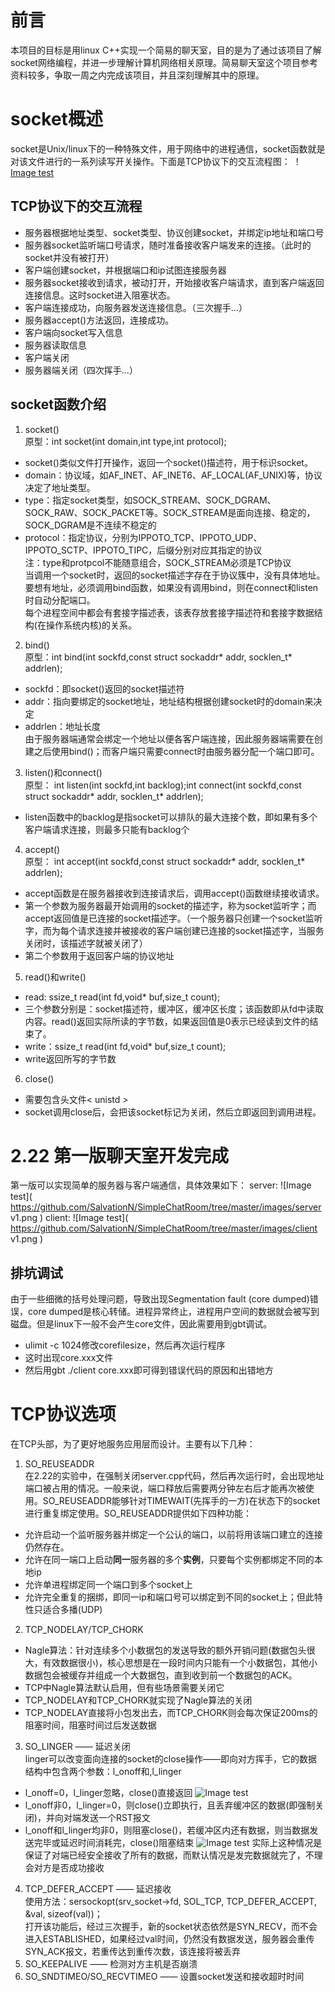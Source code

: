 # 前言
本项目的目标是用linux C++实现一个简易的聊天室，目的是为了通过该项目了解socket网络编程，并进一步理解计算机网络相关原理。简易聊天室这个项目参考资料较多，争取一周之内完成该项目，并且深刻理解其中的原理。

# socket概述
socket是Unix/linux下的一种特殊文件，用于网络中的进程通信，socket函数就是对该文件进行的一系列读写开关操作。下面是TCP协议下的交互流程图：
！[Image test](https://github.com/SalvationN/SimpleChatRoom/images/socket交互.png)
## TCP协议下的交互流程
- 服务器根据地址类型、socket类型、协议创建socket，并绑定ip地址和端口号
- 服务器socket监听端口号请求，随时准备接收客户端发来的连接。（此时的socket并没有被打开）
- 客户端创建socket，并根据端口和ip试图连接服务器
- 服务器socket接收到请求，被动打开，开始接收客户端请求，直到客户端返回连接信息。这时socket进入阻塞状态。
- 客户端连接成功，向服务器发送连接信息。（三次握手...）
- 服务器accept()方法返回，连接成功。
- 客户端向socket写入信息
- 服务器读取信息
- 客户端关闭
- 服务器端关闭（四次挥手...）  

## socket函数介绍
1. socket()  
原型：int socket(int domain,int type,int protocol);  
- socket()类似文件打开操作，返回一个socket()描述符，用于标识socket。
- domain：协议域，如AF_INET、AF_INET6、AF_LOCAL(AF_UNIX)等，协议决定了地址类型。
- type：指定socket类型，如SOCK_STREAM、SOCK_DGRAM、SOCK_RAW、SOCK_PACKET等。SOCK_STREAM是面向连接、稳定的，SOCK_DGRAM是不连续不稳定的
- protocol：指定协议，分别为IPPOTO_TCP、IPPOTO_UDP、IPPOTO_SCTP、IPPOTO_TIPC，后缀分别对应其指定的协议  
注：type和protpcol不能随意组合，SOCK_STREAM必须是TCP协议  
当调用一个socket时，返回的socket描述字存在于协议簇中，没有具体地址。要想有地址，必须调用bind函数，如果没有调用bind，则在connect和listen时自动分配端口。  
每个进程空间中都会有套接字描述表，该表存放套接字描述符和套接字数据结构(在操作系统内核)的关系。
2. bind()  
原型：int bind(int sockfd,const struct sockaddr* addr, socklen_t* addrlen);  
- sockfd：即socket()返回的socket描述符
- addr：指向要绑定的socket地址，地址结构根据创建socket时的domain来决定
- addrlen：地址长度  
由于服务器端通常会绑定一个地址以便各客户端连接，因此服务器端需要在创建之后使用bind()；而客户端只需要connect时由服务器分配一个端口即可。  
3. listen()和connect()  
原型： int listen(int sockfd,int backlog);int connect(int sockfd,const struct sockaddr* addr, socklen_t* addrlen);  
- listen函数中的backlog是指socket可以排队的最大连接个数，即如果有多个客户端请求连接，则最多只能有backlog个
4. accept()  
原型： int accept(int sockfd,const struct sockaddr* addr, socklen_t* addrlen);  
- accept函数是在服务器接收到连接请求后，调用accept()函数继续接收请求。
- 第一个参数为服务器最开始调用的socket的描述字，称为socket监听字；而accept返回值是已连接的socket描述字。（一个服务器只创建一个socket监听字，而为每个请求连接并被接收的客户端创建已连接的socket描述字，当服务关闭时，该描述字就被关闭了）
- 第二个参数用于返回客户端的协议地址
5. read()和write()  
- read: ssize_t read(int fd,void* buf,size_t count);
- 三个参数分别是：socket描述符，缓冲区，缓冲区长度；该函数即从fd中读取内容。read()返回实际所读的字节数，如果返回值是0表示已经读到文件的结束了。
- write：ssize_t read(int fd,void* buf,size_t count);
- write返回所写的字节数
6. close()  
- 需要包含头文件< unistd >
- socket调用close后，会把该socket标记为关闭，然后立即返回到调用进程。

# 2.22 第一版聊天室开发完成
第一版可以实现简单的服务器与客户端通信，具体效果如下：
server:
![Image test]( https://github.com/SalvationN/SimpleChatRoom/tree/master/images/server v1.png )
client:
![Image test]( https://github.com/SalvationN/SimpleChatRoom/tree/master/images/client v1.png )
## 排坑调试
由于一些细微的括号处理问题，导致出现Segmentation fault (core dumped)错误，core dumped是核心转储。进程异常终止，进程用户空间的数据就会被写到磁盘。但是linux下一般不会产生core文件，因此需要用到gbt调试。  
- ulimit -c 1024修改corefilesize，然后再次运行程序
- 这时出现core.xxx文件
- 然后用gbt ./client core.xxx即可得到错误代码的原因和出错地方

# TCP协议选项
在TCP头部，为了更好地服务应用层而设计。主要有以下几种：
1. SO_REUSEADDR  
在2.22的实验中，在强制关闭server.cpp代码，然后再次运行时，会出现地址端口被占用的情况。一般来说，端口释放后需要两分钟左右后才能再次被使用。SO_REUSEADDR能够针对TIMEWAIT(先挥手的一方)在状态下的socket进行重复绑定使用。SO_REUSEADDR提供如下四种功能：
- 允许启动一个监听服务器并绑定一个公认的端口，以前将用该端口建立的连接仍然存在。
- 允许在同一端口上启动**同一**服务器的多个**实例**，只要每个实例都绑定不同的本地ip
- 允许单进程绑定同一个端口到多个socket上
- 允许完全重复的捆绑，即同一ip和端口号可以绑定到不同的socket上；但此特性只适合多播(UDP)
2. TCP_NODELAY/TCP_CHORK
- Nagle算法：针对连续多个小数据包的发送导致的额外开销问题(数据包头很大，有效数据很小)，核心思想是在一段时间内只能有一个小数据包，其他小数据包会被缓存并组成一个大数据包，直到收到前一个数据包的ACK。
- TCP中Nagle算法默认启用，但有些场景需要关闭它
- TCP_NODELAY和TCP_CHORK就实现了Nagle算法的关闭
- TCP_NODELAY直接将小包发出去，而TCP_CHORK则会每次保证200ms的阻塞时间，阻塞时间过后发送数据
3. SO_LINGER —— 延迟关闭   
linger可以改变面向连接的socket的close操作——即向对方挥手，它的数据结构中包含两个参数：l_onoff和,l_linger
- l_onoff=0，l_linger忽略，close()直接返回
![Image test]( https://github.com/SalvationN/SimpleChatRoom/tree/master/images/close-return-1.png )
- l_onoff非0，l_linger=0，则close()立即执行，且丢弃缓冲区的数据(即强制关闭)，并向对端发送一个RST报文
- l_onoff和l_linger均非0，则阻塞close()，若缓冲区内还有数据，则当数据发送完毕或延迟时间消耗完，close()阻塞结束
![Image test]( https://github.com/SalvationN/SimpleChatRoom/tree/master/images/close-return-2.png )
实际上这种情况是保证了对端已经安全接收了所有的数据，而默认情况是发完数据就完了，不理会对方是否成功接收
4. TCP_DEFER_ACCEPT —— 延迟接收  
使用方法：sersockopt(srv_socket->fd, SOL_TCP, TCP_DEFER_ACCEPT, &val, sizeof(val))；  
打开该功能后，经过三次握手，新的socket状态依然是SYN_RECV，而不会进入ESTABLISHED，如果经过val时间，仍然没有数据发送，服务器会重传SYN_ACK报文，若重传达到重传次数，该连接将被丢弃
5. SO_KEEPALIVE —— 检测对方主机是否崩溃  
6. SO_SNDTIMEO/SO_RECVTIMEO —— 设置socket发送和接收超时时间
